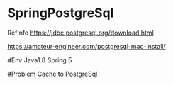 # SpringPostgreSql


RefInfo
https://jdbc.postgresql.org/download.html

https://amateur-engineer.com/postgresql-mac-install/


#Env
Java1.8
Spring 5

#Problem
Cache to PostgreSql





